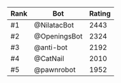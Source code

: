 Rank|Bot|Rating
---|---|---
#1|@NilatacBot|2443
#2|@OpeningsBot|2324
#3|@anti-bot|2192
#4|@CatNail|2010
#5|@pawnrobot|1952
